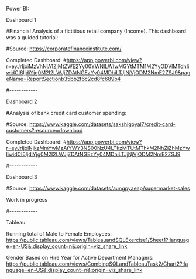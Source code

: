 Power BI:

Dashboard 1 

#Financial Analysis of a fictitious retail company (Income). This dashboard was a guided tutorial: 

#Source: https://corporatefinanceinstitute.com/ 

Completed Dashboard: 
#https://app.powerbi.com/view?r=eyJrIjoiMzVhNjA1ZjMtZWE2Yy00YWNlLWIwMGYtMTM1M2YyODVlMTdhIiwidCI6IjdiYjg0M2I2LWJjZDAtNGEzYy04MDhiLTJjNjVjODM2NmE2ZSJ9&pageName=ReportSectionb35bb2f6c2cd8fc689b4 

#------------

Dashboard 2 

#Analysis of bank credit card customer spending: 

#Source: https://www.kaggle.com/datasets/sakshigoyal7/credit-card-customers?resource=download 

Completed Dashboard: 
#https://app.powerbi.com/view?r=eyJrIjoiNjkzMmYwMzAtYWY3NS00NzU4LTkzMTUtMThkM2NhZjZhMzYwIiwidCI6IjdiYjg0M2I2LWJjZDAtNGEzYy04MDhiLTJjNjVjODM2NmE2ZSJ9 

#------------

Dashboard 3

#Source: https://www.kaggle.com/datasets/aungpyaeap/supermarket-sales 

Work in progress

#------------


Tableau:

Running total of Male to Female Employees: https://public.tableau.com/views/TableauandSQLExercise1/Sheet1?:language=en-US&:display_count=n&:origin=viz_share_link

Gender Based on Hire Year for Active Department Managers: https://public.tableau.com/views/CombingSQLandTableauTask2/Chart2?:language=en-US&:display_count=n&:origin=viz_share_link
